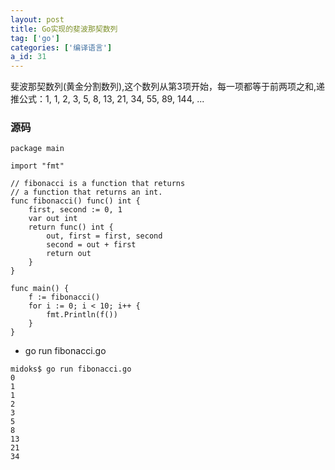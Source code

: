 ```yaml
---
layout: post
title: Go实现的斐波那契数列
tag: ['go']
categories: ['编译语言']
a_id: 31
---
```


斐波那契数列(黄金分割数列),这个数列从第3项开始，每一项都等于前两项之和,递推公式：1, 1, 2, 3, 5, 8, 13, 21, 34, 55, 89, 144, ...

### 源码

```
package main
 
import "fmt"
 
// fibonacci is a function that returns
// a function that returns an int.
func fibonacci() func() int {
    first, second := 0, 1
    var out int
    return func() int {
        out, first = first, second
        second = out + first
        return out
    }
}
 
func main() {
    f := fibonacci()
    for i := 0; i < 10; i++ {
        fmt.Println(f())
    }
}

```

- go run fibonacci.go 

```
midoks$ go run fibonacci.go 
0
1
1
2
3
5
8
13
21
34
```




